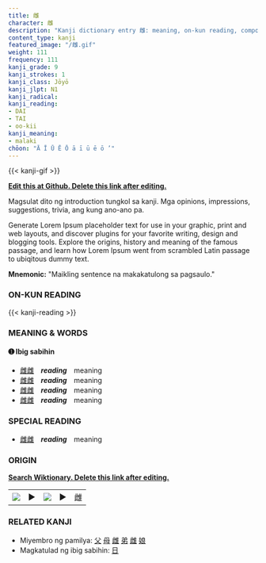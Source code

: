 ```yaml
---
title: 雌
character: 雌
description: "Kanji dictionary entry 雌: meaning, on-kun reading, compounds, origin, related kanji"
content_type: kanji
featured_image: "/雌.gif"
weight: 111
frequency: 111
kanji_grade: 9
kanji_strokes: 1
kanji_class: Jōyō
kanji_jlpt: N1
kanji_radical: 
kanji_reading: 
- DAI
- TAI
- oo-kii
kanji_meaning:
- malaki
chōon: "Ā Ī Ū Ē Ō ā ī ū ē ō ’"
---
```

[//]: # (Don't edit the line below. Kanji animated GIF code is automatically generated.)
{{< kanji-gif >}}

[//]: # (Edit below this line.)

**[Edit this at Github. Delete this link after editing.](https://github.com/tim0g/tim/tree/main/content/kanji/雌/index.md)**

Magsulat dito ng introduction tungkol sa kanji. Mga opinions, impressions, suggestions, trivia, ang kung ano-ano pa.

Generate Lorem Ipsum placeholder text for use in your graphic, print and web layouts, and discover plugins for your favorite writing, design and blogging tools. Explore the origins, history and meaning of the famous passage, and learn how Lorem Ipsum went from scrambled Latin passage to ubiqitous dummy text.
 
**Mnemonic:** "Maikling sentence na makakatulong sa pagsaulo."

### ON-KUN READING

[//]: # (Don't edit the line below. ON-KUN READING code is automatically generated.)
{{< kanji-reading >}}

### MEANING & WORDS

#### ➊ **Ibig sabihin**
  - [雌](../雌)[雌](../雌)　***reading***　meaning
  - [雌](../雌)[雌](../雌)　***reading***　meaning
  - [雌](../雌)[雌](../雌)　***reading***　meaning
  - [雌](../雌)[雌](../雌)　***reading***　meaning

### SPECIAL READING
  - [雌](../雌)[雌](../雌)　***reading***　meaning

### ORIGIN

**[Search Wiktionary. Delete this link after editing.](https://wiktionary.org/wiki/雌)**
<table class="kanji-table"><tr><td>
<img src="60px-雌-bronze.svg.png">
</td><td>▶</td><td>
<img src="60px-雌-oracle.svg.png">
</td><td>▶</td>
<td class="kanji-origin">雌</td>
</tr></table>

### RELATED KANJI
- Miyembro ng pamilya: [父](../父) [母](../母) [雌](../雌) [弟](../弟) [雌](../雌) [娘](../娘)
- Magkatulad ng ibig sabihin: [日](../日)
